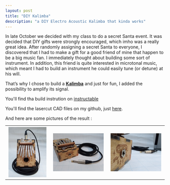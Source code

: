 ```yaml
---
layout: post
title: "DIY Kalimba"
description: "a DIY Electro Acoustic Kalimba that kinda works"
---
```



In late October we decided with my class to do a secret Santa event. It was decided that DIY gifts were strongly encouraged, which imho was a really great idea. After randomly assigning a secret Santa to everyone, I discovered that I had to make a gift for a good friend of mine that happen to be a big music fan. I immediately thought about building some sort of instrument. In addition, this friend is quite interested in microtonal music, which meant I had to build an instrument he could easily tune (or detune) at his will.


That’s why I chose to build a [**Kalimba**](https://en.wikipedia.org/wiki/Mbira) and just for fun, I added the possibility to amplify its signal.

You'll find tha build instrution on [instructable](https://www.instructables.com/DIY-Electro-Acoustic-Kalimba/)


You'll find the lasercut CAD files on my github, just [here](https://github.com/drblobfish/diy-kalimba/blob/eeba8935dffa867b3b1782de2c6efe5e4560c4bb/lasercut-files/box_to_print.svg).

And here are some pictures of the result :

<table>
<tr>
 <th scope="col">
    <img src="https://raw.githubusercontent.com/drblobfish/diy-kalimba/main/images/results/kalimba_front.jpg" width="95%">
 </th>
 <th scope="col">
    <img src="https://raw.githubusercontent.com/drblobfish/diy-kalimba/main/images/results/kalimba_back.jpg" width="95%">
 </th>
 <th scope="col">
    <img src="https://raw.githubusercontent.com/drblobfish/diy-kalimba/main/images/results/kalimba_stylish.jpg" width="95%">
 </th>
</tr>
</table>



